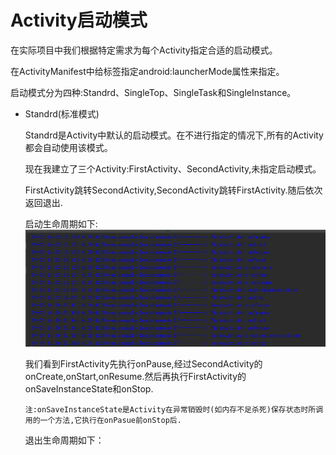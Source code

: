 
# Activity启动模式 #
 在实际项目中我们根据特定需求为每个Activity指定合适的启动模式。
 
 在ActivityManifest中给<activity>标签指定android:launcherMode属性来指定。
     
 启动模式分为四种:Standrd、SingleTop、SingleTask和SingleInstance。

* Standrd(标准模式)

  Standrd是Activity中默认的启动模式。在不进行指定的情况下,所有的Activity都会自动使用该模式。
  
  现在我建立了三个Activity:FirstActivity、SecondActivity,未指定启动模式。
   
  FirstActivity跳转SecondActivity,SecondActivity跳转FirstActivity.随后依次返回退出.
  
  启动生命周期如下: ![standrd启动生命周期](https://raw.githubusercontent.com/qinf1996/record/master/standrd%E5%90%AF%E5%8A%A8%E7%94%9F%E5%91%BD%E5%91%A8%E6%9C%9F.png "standrd启动生命周期")
  
  我们看到FirstActivity先执行onPause,经过SecondActivity的onCreate,onStart,onResume.然后再执行FirstActivity的onSaveInstanceState和onStop.
  
      注:onSaveInstanceState是Activity在异常销毁时(如内存不足杀死)保存状态时所调用的一个方法,它执行在onPasue前onStop后.
      
  退出生命周期如下：
